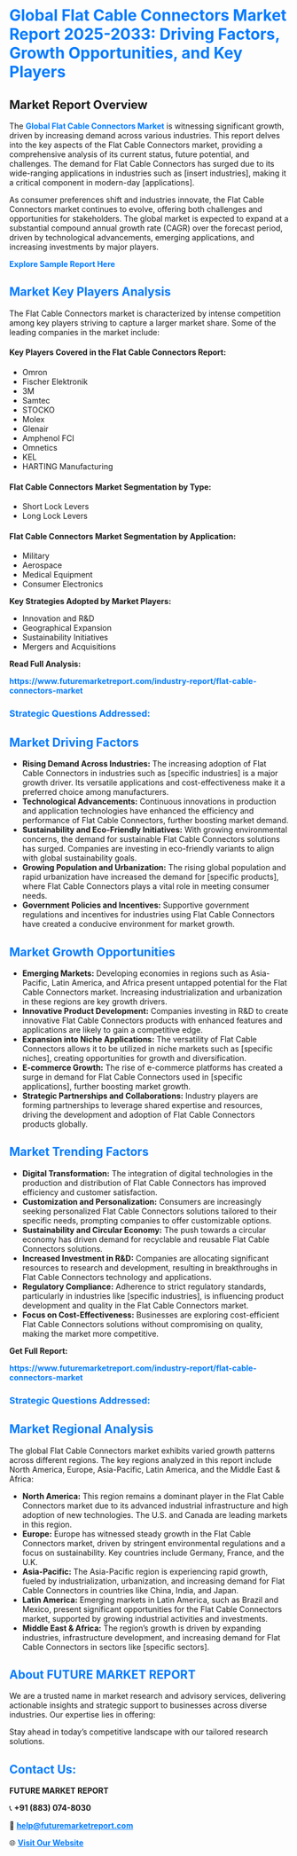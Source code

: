<h1 style="color: #007BFF;">Global Flat Cable Connectors Market Report 2025-2033: Driving Factors, Growth Opportunities, and Key Players</h1>

<section id="overview">
<h2>Market Report Overview</h2>
<p>The <a href="https://www.futuremarketreport.com/industry-report/flat-cable-connectors-market" style="color: #007BFF; text-decoration: none;"><strong>Global Flat Cable Connectors Market</strong></a> is witnessing significant growth, driven by increasing demand across various industries. This report delves into the key aspects of the Flat Cable Connectors market, providing a comprehensive analysis of its current status, future potential, and challenges. The demand for Flat Cable Connectors has surged due to its wide-ranging applications in industries such as [insert industries], making it a critical component in modern-day [applications].</p>
<p>As consumer preferences shift and industries innovate, the Flat Cable Connectors market continues to evolve, offering both challenges and opportunities for stakeholders. The global market is expected to expand at a substantial compound annual growth rate (CAGR) over the forecast period, driven by technological advancements, emerging applications, and increasing investments by major players.</p>
</section>

<section id="overview">
<p><a href="https://www.futuremarketreport.com/request-sample/reportId=81493" style="color: #007BFF; text-decoration: none;"><strong>Explore Sample Report Here</strong></a></p>
</section>

<section id="key-players">
<h2 style="color: #007BFF;">Market Key Players Analysis</h2>
<p>The Flat Cable Connectors market is characterized by intense competition among key players striving to capture a larger market share. Some of the leading companies in the market include:</p>
<h4>Key Players Covered in the Flat Cable Connectors Report:</h4>
<ul><li>Omron</li><li>Fischer Elektronik</li><li>3M</li><li>Samtec</li><li>STOCKO</li><li>Molex</li><li>Glenair</li><li>Amphenol FCI</li><li>Omnetics</li><li>KEL</li><li>HARTING Manufacturing</li></ul>
<h4>Flat Cable Connectors Market Segmentation by Type:</h4>
<ul><li>Short Lock Levers</li><li>Long Lock Levers</li></ul>

<h4>Flat Cable Connectors Market Segmentation by Application:</h4>
<ul><li>Military</li><li>Aerospace</li><li>Medical Equipment</li><li>Consumer Electronics</li></ul>
<p><strong>Key Strategies Adopted by Market Players:</strong></p>
<ul>
<li>Innovation and R&D</li>
<li>Geographical Expansion</li>
<li>Sustainability Initiatives</li>
<li>Mergers and Acquisitions</li>
</ul>
</section>

<section>
<p><strong>Read Full Analysis: </strong></p><a href="https://www.futuremarketreport.com/industry-report/flat-cable-connectors-market" style="color: #007BFF; text-decoration: none;"><strong>https://www.futuremarketreport.com/industry-report/flat-cable-connectors-market</strong></a>
<h3 style="color: #007BFF;">Strategic Questions Addressed:</h3>
</section>

<section id="driving-factors">
<h2 style="color: #007BFF;">Market Driving Factors</h2>
<ul>
<li><strong>Rising Demand Across Industries:</strong> The increasing adoption of Flat Cable Connectors in industries such as [specific industries] is a major growth driver. Its versatile applications and cost-effectiveness make it a preferred choice among manufacturers.</li>
<li><strong>Technological Advancements:</strong> Continuous innovations in production and application technologies have enhanced the efficiency and performance of Flat Cable Connectors, further boosting market demand.</li>
<li><strong>Sustainability and Eco-Friendly Initiatives:</strong> With growing environmental concerns, the demand for sustainable Flat Cable Connectors solutions has surged. Companies are investing in eco-friendly variants to align with global sustainability goals.</li>
<li><strong>Growing Population and Urbanization:</strong> The rising global population and rapid urbanization have increased the demand for [specific products], where Flat Cable Connectors plays a vital role in meeting consumer needs.</li>
<li><strong>Government Policies and Incentives:</strong> Supportive government regulations and incentives for industries using Flat Cable Connectors have created a conducive environment for market growth.</li>
</ul>
</section>

<section id="growth-opportunities">
<h2 style="color: #007BFF;">Market Growth Opportunities</h2>
<ul>
<li><strong>Emerging Markets:</strong> Developing economies in regions such as Asia-Pacific, Latin America, and Africa present untapped potential for the Flat Cable Connectors market. Increasing industrialization and urbanization in these regions are key growth drivers.</li>
<li><strong>Innovative Product Development:</strong> Companies investing in R&D to create innovative Flat Cable Connectors products with enhanced features and applications are likely to gain a competitive edge.</li>
<li><strong>Expansion into Niche Applications:</strong> The versatility of Flat Cable Connectors allows it to be utilized in niche markets such as [specific niches], creating opportunities for growth and diversification.</li>
<li><strong>E-commerce Growth:</strong> The rise of e-commerce platforms has created a surge in demand for Flat Cable Connectors used in [specific applications], further boosting market growth.</li>
<li><strong>Strategic Partnerships and Collaborations:</strong> Industry players are forming partnerships to leverage shared expertise and resources, driving the development and adoption of Flat Cable Connectors products globally.</li>
</ul>
</section>

<section id="trending-factors">
<h2 style="color: #007BFF;">Market Trending Factors</h2>
<ul>
<li><strong>Digital Transformation:</strong> The integration of digital technologies in the production and distribution of Flat Cable Connectors has improved efficiency and customer satisfaction.</li>
<li><strong>Customization and Personalization:</strong> Consumers are increasingly seeking personalized Flat Cable Connectors solutions tailored to their specific needs, prompting companies to offer customizable options.</li>
<li><strong>Sustainability and Circular Economy:</strong> The push towards a circular economy has driven demand for recyclable and reusable Flat Cable Connectors solutions.</li>
<li><strong>Increased Investment in R&D:</strong> Companies are allocating significant resources to research and development, resulting in breakthroughs in Flat Cable Connectors technology and applications.</li>
<li><strong>Regulatory Compliance:</strong> Adherence to strict regulatory standards, particularly in industries like [specific industries], is influencing product development and quality in the Flat Cable Connectors market.</li>
<li><strong>Focus on Cost-Effectiveness:</strong> Businesses are exploring cost-efficient Flat Cable Connectors solutions without compromising on quality, making the market more competitive.</li>
</ul>
</section>

<section>
<p><strong>Get Full Report: </strong></p><a href="https://www.futuremarketreport.com/industry-report/flat-cable-connectors-market" style="color: #007BFF; text-decoration: none;"><strong>https://www.futuremarketreport.com/industry-report/flat-cable-connectors-market</strong></a>
<h3 style="color: #007BFF;">Strategic Questions Addressed:</h3>
</section>


<section id="regional-analysis">
<h2 style="color: #007BFF;">Market Regional Analysis</h2>
<p>The global Flat Cable Connectors market exhibits varied growth patterns across different regions. The key regions analyzed in this report include North America, Europe, Asia-Pacific, Latin America, and the Middle East & Africa:</p>
<ul>
<li><strong>North America:</strong> This region remains a dominant player in the Flat Cable Connectors market due to its advanced industrial infrastructure and high adoption of new technologies. The U.S. and Canada are leading markets in this region.</li>
<li><strong>Europe:</strong> Europe has witnessed steady growth in the Flat Cable Connectors market, driven by stringent environmental regulations and a focus on sustainability. Key countries include Germany, France, and the U.K.</li>
<li><strong>Asia-Pacific:</strong> The Asia-Pacific region is experiencing rapid growth, fueled by industrialization, urbanization, and increasing demand for Flat Cable Connectors in countries like China, India, and Japan.</li>
<li><strong>Latin America:</strong> Emerging markets in Latin America, such as Brazil and Mexico, present significant opportunities for the Flat Cable Connectors market, supported by growing industrial activities and investments.</li>
<li><strong>Middle East & Africa:</strong> The region’s growth is driven by expanding industries, infrastructure development, and increasing demand for Flat Cable Connectors in sectors like [specific sectors].</li>
</ul>
</section>

<footer>
<h2 style="color: #007BFF;">About FUTURE MARKET REPORT</h2>
<p>We are a trusted name in market research and advisory services, delivering actionable insights and strategic support to businesses across diverse industries. Our expertise lies in offering:</p>

<p>Stay ahead in today’s competitive landscape with our tailored research solutions.</p>

<h2 style="color: #007BFF;">Contact Us:</h2>
<p><strong>FUTURE MARKET REPORT</strong></p>
<p>📞 <strong>+91 (883) 074-8030</strong></p>
<p>📧 <strong><a href="mailto:help@futuremarketreport.com" style="color: #007BFF;">help@futuremarketreport.com</a></strong></p>
<p>🌐 <strong><a href="https://www.futuremarketreport.com/" style="color: #007BFF;">Visit Our Website</a></strong></p>
</footer>